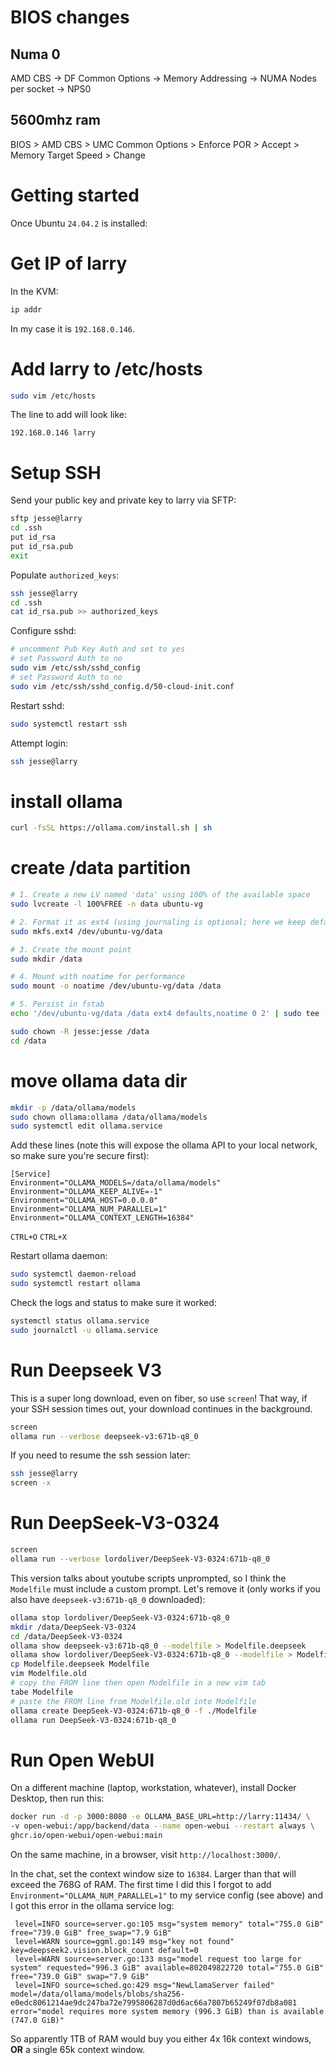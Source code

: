 # BIOS changes

## Numa 0
AMD CBS -> DF Common Options -> Memory Addressing -> NUMA Nodes per socket -> NPS0

## 5600mhz ram
BIOS > AMD CBS > UMC Common Options > Enforce POR > Accept > Memory Target Speed > Change

# Getting started
Once Ubuntu `24.04.2` is installed:

# Get IP of larry
In the KVM:
```bash
ip addr
```

In my case it is `192.168.0.146`.

# Add larry to /etc/hosts
```bash
sudo vim /etc/hosts
```

The line to add will look like:
```
192.168.0.146 larry
```

# Setup SSH
Send your public key and private key to larry via SFTP:
```bash
sftp jesse@larry
cd .ssh
put id_rsa
put id_rsa.pub
exit
```

Populate `authorized_keys`:
```bash
ssh jesse@larry
cd .ssh
cat id_rsa.pub >> authorized_keys
```

Configure sshd:
```bash
# uncomment Pub Key Auth and set to yes
# set Password Auth to no
sudo vim /etc/ssh/sshd_config
# set Password Auth to no
sudo vim /etc/ssh/sshd_config.d/50-cloud-init.conf
```

Restart sshd:
```bash
sudo systemctl restart ssh
```

Attempt login:
```bash
ssh jesse@larry
```

# install ollama
```bash
curl -fsSL https://ollama.com/install.sh | sh
```

# create /data partition
```bash
# 1. Create a new LV named 'data' using 100% of the available space
sudo lvcreate -l 100%FREE -n data ubuntu-vg

# 2. Format it as ext4 (using journaling is optional; here we keep defaults)
sudo mkfs.ext4 /dev/ubuntu-vg/data

# 3. Create the mount point
sudo mkdir /data

# 4. Mount with noatime for performance
sudo mount -o noatime /dev/ubuntu-vg/data /data

# 5. Persist in fstab
echo '/dev/ubuntu-vg/data /data ext4 defaults,noatime 0 2' | sudo tee -a /etc/fstab

sudo chown -R jesse:jesse /data
cd /data
```


# move ollama data dir
```bash
mkdir -p /data/ollama/models
sudo chown ollama:ollama /data/ollama/models
sudo systemctl edit ollama.service
```

Add these lines (note this will expose the ollama API to your local network, so make sure you're secure first):

```
[Service]
Environment="OLLAMA_MODELS=/data/ollama/models"
Environment="OLLAMA_KEEP_ALIVE=-1"
Environment="OLLAMA_HOST=0.0.0.0"
Environment="OLLAMA_NUM_PARALLEL=1"
Environment="OLLAMA_CONTEXT_LENGTH=16384"
```

`CTRL+O`
`CTRL+X`

Restart ollama daemon:
```bash
sudo systemctl daemon-reload
sudo systemctl restart ollama
```

Check the logs and status to make sure it worked:
```bash
systemctl status ollama.service
sudo journalctl -u ollama.service
```

# Run Deepseek V3
This is a super long download, even on fiber, so use `screen`! That way,
if your SSH session times out, your download continues in the background.
```bash
screen
ollama run --verbose deepseek-v3:671b-q8_0
```

If you need to resume the ssh session later:
```bash
ssh jesse@larry
screen -x
```

# Run DeepSeek-V3-0324
```bash
screen
ollama run --verbose lordoliver/DeepSeek-V3-0324:671b-q8_0
```

This version talks about youtube scripts unprompted, so I think the `Modelfile` must include a custom prompt.
Let's remove it (only works if you also have `deepseek-v3:671b-q8_0` downloaded):

```bash
ollama stop lordoliver/DeepSeek-V3-0324:671b-q8_0
mkdir /data/DeepSeek-V3-0324
cd /data/DeepSeek-V3-0324
ollama show deepseek-v3:671b-q8_0 --modelfile > Modelfile.deepseek
ollama show lordoliver/DeepSeek-V3-0324:671b-q8_0 --modelfile > Modelfile.old
cp Modelfile.deepseek Modelfile
vim Modelfile.old
# copy the FROM line then open Modelfile in a new vim tab
tabe Modelfile
# paste the FROM line from Modelfile.old into Modelfile
ollama create DeepSeek-V3-0324:671b-q8_0 -f ./Modelfile
ollama run DeepSeek-V3-0324:671b-q8_0
```

# Run Open WebUI
On a different machine (laptop, workstation, whatever), install Docker Desktop, then run this:

```bash
docker run -d -p 3000:8080 -e OLLAMA_BASE_URL=http://larry:11434/ \
-v open-webui:/app/backend/data --name open-webui --restart always \
ghcr.io/open-webui/open-webui:main
```

On the same machine, in a browser, visit `http://localhost:3000/`.

In the chat, set the context window size to `16384`. Larger than that will exceed the 768G of RAM.
The first time I did this I forgot to add `Environment="OLLAMA_NUM_PARALLEL=1"` to my service config (see above)
and I got this error in the ollama service log:

```
 level=INFO source=server.go:105 msg="system memory" total="755.0 GiB" free="739.0 GiB" free_swap="7.9 GiB"
 level=WARN source=ggml.go:149 msg="key not found" key=deepseek2.vision.block_count default=0
 level=WARN source=server.go:133 msg="model request too large for system" requested="996.3 GiB" available=802049822720 total="755.0 GiB" free="739.0 GiB" swap="7.9 GiB"
 level=INFO source=sched.go:429 msg="NewLlamaServer failed" model=/data/ollama/models/blobs/sha256-e0edc8061214ae9dc247ba72e7995806287d0d6ac66a7807b65249f07db8a081 error="model requires more system memory (996.3 GiB) than is available (747.0 GiB)"
```

So apparently 1TB of RAM would buy you either 4x 16k context windows, **OR** a single 65k context window.
